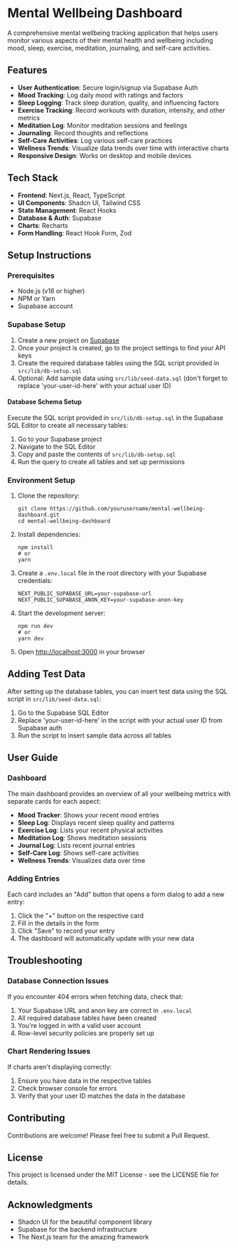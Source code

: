 # Mental Wellbeing Dashboard

A comprehensive mental wellbeing tracking application that helps users monitor various aspects of their mental health and wellbeing including mood, sleep, exercise, meditation, journaling, and self-care activities.

## Features

- **User Authentication**: Secure login/signup via Supabase Auth
- **Mood Tracking**: Log daily mood with ratings and factors
- **Sleep Logging**: Track sleep duration, quality, and influencing factors
- **Exercise Tracking**: Record workouts with duration, intensity, and other metrics
- **Meditation Log**: Monitor meditation sessions and feelings
- **Journaling**: Record thoughts and reflections
- **Self-Care Activities**: Log various self-care practices
- **Wellness Trends**: Visualize data trends over time with interactive charts
- **Responsive Design**: Works on desktop and mobile devices

## Tech Stack

- **Frontend**: Next.js, React, TypeScript
- **UI Components**: Shadcn UI, Tailwind CSS
- **State Management**: React Hooks
- **Database & Auth**: Supabase
- **Charts**: Recharts
- **Form Handling**: React Hook Form, Zod

## Setup Instructions

### Prerequisites

- Node.js (v16 or higher)
- NPM or Yarn
- Supabase account

### Supabase Setup

1. Create a new project on [Supabase](https://supabase.com/)
2. Once your project is created, go to the project settings to find your API keys
3. Create the required database tables using the SQL script provided in `src/lib/db-setup.sql`
4. Optional: Add sample data using `src/lib/seed-data.sql` (don't forget to replace 'your-user-id-here' with your actual user ID)

#### Database Schema Setup

Execute the SQL script provided in `src/lib/db-setup.sql` in the Supabase SQL Editor to create all necessary tables:

1. Go to your Supabase project
2. Navigate to the SQL Editor
3. Copy and paste the contents of `src/lib/db-setup.sql`
4. Run the query to create all tables and set up permissions

### Environment Setup

1. Clone the repository:
   ```
   git clone https://github.com/yourusername/mental-wellbeing-dashboard.git
   cd mental-wellbeing-dashboard
   ```

2. Install dependencies:
   ```
   npm install
   # or
   yarn
   ```

3. Create a `.env.local` file in the root directory with your Supabase credentials:
   ```
   NEXT_PUBLIC_SUPABASE_URL=your-supabase-url
   NEXT_PUBLIC_SUPABASE_ANON_KEY=your-supabase-anon-key
   ```

4. Start the development server:
   ```
   npm run dev
   # or
   yarn dev
   ```

5. Open [http://localhost:3000](http://localhost:3000) in your browser

## Adding Test Data

After setting up the database tables, you can insert test data using the SQL script in `src/lib/seed-data.sql`:

1. Go to the Supabase SQL Editor
2. Replace 'your-user-id-here' in the script with your actual user ID from Supabase auth
3. Run the script to insert sample data across all tables

## User Guide

### Dashboard

The main dashboard provides an overview of all your wellbeing metrics with separate cards for each aspect:

- **Mood Tracker**: Shows your recent mood entries
- **Sleep Log**: Displays recent sleep quality and patterns
- **Exercise Log**: Lists your recent physical activities
- **Meditation Log**: Shows meditation sessions
- **Journal Log**: Lists recent journal entries
- **Self-Care Log**: Shows self-care activities
- **Wellness Trends**: Visualizes data over time

### Adding Entries

Each card includes an "Add" button that opens a form dialog to add a new entry:

1. Click the "+" button on the respective card
2. Fill in the details in the form
3. Click "Save" to record your entry
4. The dashboard will automatically update with your new data

## Troubleshooting

### Database Connection Issues

If you encounter 404 errors when fetching data, check that:

1. Your Supabase URL and anon key are correct in `.env.local`
2. All required database tables have been created
3. You're logged in with a valid user account
4. Row-level security policies are properly set up

### Chart Rendering Issues

If charts aren't displaying correctly:

1. Ensure you have data in the respective tables
2. Check browser console for errors
3. Verify that your user ID matches the data in the database

## Contributing

Contributions are welcome! Please feel free to submit a Pull Request.

## License

This project is licensed under the MIT License - see the LICENSE file for details.

## Acknowledgments

- Shadcn UI for the beautiful component library
- Supabase for the backend infrastructure
- The Next.js team for the amazing framework
